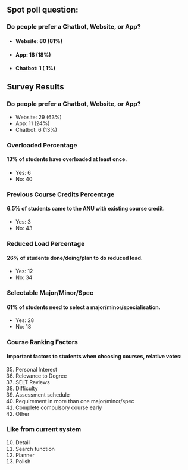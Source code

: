 ## Spot poll question:
### Do people prefer a Chatbot, Website, or App?
* #### Website:	80	(81%)

* #### App:		18	(18%)

* #### Chatbot:	1	( 1%)

## Survey Results
### Do people prefer a Chatbot, Website, or App?
* Website:	29		(63%)
* App:	11		(24%)
* Chatbot:	6		(13%)

### Overloaded Percentage
#### 13% of students have overloaded at least once. 
* Yes:	6
* No:	40

### Previous Course Credits Percentage
#### 6.5% of students came to the ANU with existing course credit. 
* Yes:	3
* No:	43

### Reduced Load Percentage
#### 26% of students done/doing/plan to do reduced load.
* Yes:	12
* No:	34

### Selectable Major/Minor/Spec
#### 61% of students need to select a major/minor/specialisation. 
* Yes:	28
* No:	18

### Course Ranking Factors
#### Important factors to students when choosing courses, relative votes:
 35. Personal Interest
 27. Relevance to Degree
 18. SELT Reviews
 17. Difficulty
 12. Assessment schedule
 11. Requirement in more than one major/minor/spec
 8.  Complete compulsory course early
 2.  Other

### Like from current system
 10. Detail
 6. Search function
 4. Planner
 4. Polish